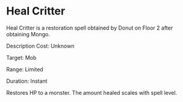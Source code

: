 # Heal Critter

Heal Critter is a restoration spell obtained by Donut on Floor 2 after obtaining Mongo.

Description
Cost: Unknown

Target: Mob

Range: Limited

Duration: Instant

Restores HP to a monster. The amount healed scales with spell level.